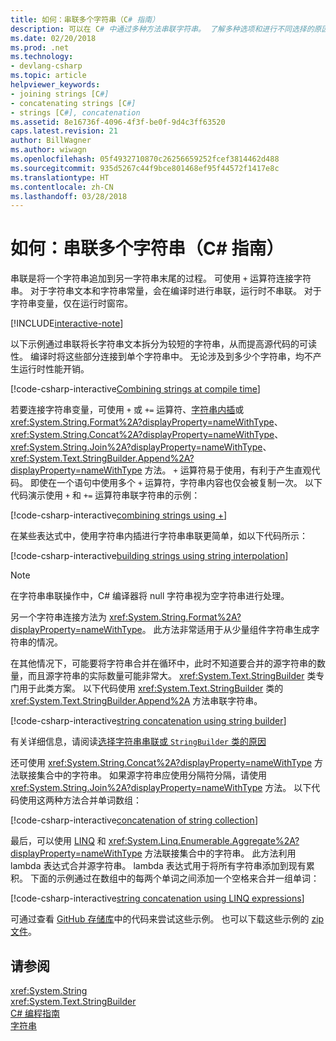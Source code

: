 ```yaml
---
title: 如何：串联多个字符串（C# 指南）
description: 可以在 C# 中通过多种方法串联字符串。 了解多种选项和进行不同选择的原因。
ms.date: 02/20/2018
ms.prod: .net
ms.technology:
- devlang-csharp
ms.topic: article
helpviewer_keywords:
- joining strings [C#]
- concatenating strings [C#]
- strings [C#], concatenation
ms.assetid: 8e16736f-4096-4f3f-be0f-9d4c3ff63520
caps.latest.revision: 21
author: BillWagner
ms.author: wiwagn
ms.openlocfilehash: 05f4932710870c26256659252fcef3814462d488
ms.sourcegitcommit: 935d5267c44f9bce801468ef95f44572f1417e8c
ms.translationtype: HT
ms.contentlocale: zh-CN
ms.lasthandoff: 03/28/2018
---
```

# <a name="how-to-concatenate-multiple-strings-c-guide"></a>如何：串联多个字符串（C# 指南）

串联是将一个字符串追加到另一字符串末尾的过程。 可使用 `+` 运算符连接字符串。 对于字符串文本和字符串常量，会在编译时进行串联，运行时不串联。 对于字符串变量，仅在运行时窗帘。

[!INCLUDE[interactive-note](~/includes/csharp-interactive-note.md)]

以下示例通过串联将长字符串文本拆分为较短的字符串，从而提高源代码的可读性。 编译时将这些部分连接到单个字符串中。 无论涉及到多少个字符串，均不产生运行时性能开销。  
  
 [!code-csharp-interactive[Combining strings at compile time](../../../samples/snippets/csharp/how-to/strings/Concatenate.cs#1)]  
  

若要连接字符串变量，可使用 `+` 或 `+=` 运算符、[字符串内插](../language-reference/tokens/interpolated.md)或 <xref:System.String.Format%2A?displayProperty=nameWithType>、<xref:System.String.Concat%2A?displayProperty=nameWithType>、<xref:System.String.Join%2A?displayProperty=nameWithType>、<xref:System.Text.StringBuilder.Append%2A?displayProperty=nameWithType> 方法。 `+` 运算符易于使用，有利于产生直观代码。 即使在一个语句中使用多个 `+` 运算符，字符串内容也仅会被复制一次。 以下代码演示使用 `+` 和 `+=` 运算符串联字符串的示例：

[!code-csharp-interactive[combining strings using +](../../../samples/snippets/csharp/how-to/strings/Concatenate.cs#2)]  

在某些表达式中，使用字符串内插进行字符串串联更简单，如以下代码所示：
  
[!code-csharp-interactive[building strings using string interpolation](../../../samples/snippets/csharp/how-to/strings/Concatenate.cs#3)]  
  
> [!NOTE]
>  在字符串串联操作中，C# 编译器将 null 字符串视为空字符串进行处理。

另一个字符串连接方法为 <xref:System.String.Format%2A?displayProperty=nameWithType>。 此方法非常适用于从少量组件字符串生成字符串的情况。

在其他情况下，可能要将字符串合并在循环中，此时不知道要合并的源字符串的数量，而且源字符串的实际数量可能非常大。 <xref:System.Text.StringBuilder> 类专门用于此类方案。 以下代码使用 <xref:System.Text.StringBuilder> 类的 <xref:System.Text.StringBuilder.Append%2A> 方法串联字符串。  
  
[!code-csharp-interactive[string concatenation using string builder](../../../samples/snippets/csharp/how-to/strings/Concatenate.cs#4)]  

有关详细信息，请阅读[选择字符串串联或 `StringBuilder` 类的原因](xref:System.Text.StringBuilder#StringAndSB)

还可使用 <xref:System.String.Concat%2A?displayProperty=nameWithType> 方法联接集合中的字符串。 如果源字符串应使用分隔符分隔，请使用 <xref:System.String.Join%2A?displayProperty=nameWithType> 方法。 以下代码使用这两种方法合并单词数组：

[!code-csharp-interactive[concatenation of string collection](../../../samples/snippets/csharp/how-to/strings/Concatenate.cs#5)]

最后，可以使用 [LINQ](../programming-guide/concepts/linq/index.md) 和 <xref:System.Linq.Enumerable.Aggregate%2A?displayProperty=nameWithType> 方法联接集合中的字符串。 此方法利用 lambda 表达式合并源字符串。 lambda 表达式用于将所有字符串添加到现有累积。 下面的示例通过在数组中的每两个单词之间添加一个空格来合并一组单词：

[!code-csharp-interactive[string concatenation using LINQ expressions](../../../samples/snippets/csharp/how-to/strings/Concatenate.cs#6)]  

可通过查看 [GitHub 存储库](https://github.com/dotnet/docs/tree/master/samples/snippets/csharp/how-to/strings)中的代码来尝试这些示例。 也可以下载这些示例的 [zip 文件](https://github.com/dotnet/docs/tree/master/samples/snippets/csharp/how-to/strings.zip)。

## <a name="see-also"></a>请参阅  
 <xref:System.String>  
 <xref:System.Text.StringBuilder>  
 [C# 编程指南](../programming-guide/index.md)  
 [字符串](../programming-guide/strings/index.md)
